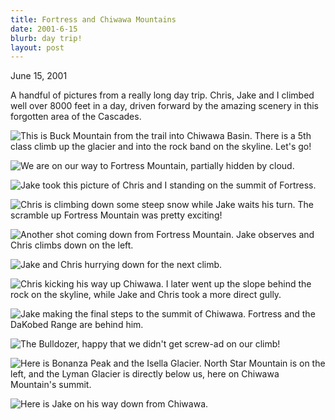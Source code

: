 ```yaml
---
title: Fortress and Chiwawa Mountains
date: 2001-6-15
blurb: day trip!
layout: post
---
```


June 15, 2001

A handful of pictures from a really long day trip.  Chris, Jake and I climbed
well over 8000 feet in a day, driven forward by the amazing scenery in this
forgotten area of the Cascades.


![This is Buck Mountain from the trail into Chiwawa Basin. There is a 5th class climb
up the glacier and into the rock band on the skyline. Let's go!](images/articles/trips/2001/buckmtn.jpg)

![We are on our way to Fortress Mountain, partially hidden by cloud.](images/articles/trips/2001/begtravs.jpg)

![Jake took this picture of Chris and I standing on the summit of Fortress.](images/articles/trips/2001/meandchris.jpg)

![Chris is climbing down some steep snow while Jake waits his turn. The scramble up
Fortress Mountain was pretty exciting!](images/articles/trips/2001/downfste.jpg)

![Another shot coming down from Fortress Mountain. Jake observes and Chris climbs down
on the left.](images/articles/trips/2001/byesum.jpg)

![Jake and Chris hurrying down for the next climb.](images/articles/trips/2001/leavefort.jpg)

![Chris kicking his way up Chiwawa. I later went up the slope behind the rock on the skyline,
while Jake and Chris took a more direct gully.](images/articles/trips/2001/chiwawas.jpg)

![Jake making the final steps to the summit of Chiwawa. Fortress and the DaKobed Range
are behind him.](images/articles/trips/2001/finalslope.jpg)

![The Bulldozer, happy that we didn't get screw-ad on our climb!](images/articles/trips/2001/chrissumc.jpg)

![Here is Bonanza Peak and the Isella Glacier. North Star Mountain is on the left, and
the Lyman Glacier is directly below us, here on Chiwawa Mountain's summit.](images/articles/trips/2001/bonanza.jpg)

![Here is Jake on his way down from Chiwawa.](images/articles/trips/2001/jakedwnc.jpg)






